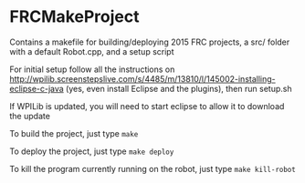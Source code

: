 FRCMakeProject
==============

Contains a makefile for building/deploying 2015 FRC projects, a src/ folder with a default Robot.cpp, and a setup script

For initial setup follow all the instructions on http://wpilib.screenstepslive.com/s/4485/m/13810/l/145002-installing-eclipse-c-java (yes, even install Eclipse and the plugins), then run setup.sh

If WPILib is updated, you will need to start eclipse to allow it to download the update

To build the project, just type `make`

To deploy the project, just type `make deploy`

To kill the program currently running on the robot, just type `make kill-robot`
